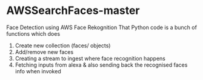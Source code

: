 # AWSSearchFaces-master
 Face Detection using AWS Face Rekognition
 That Python code is a bunch of functions which does
1. Create new collection (faces/ objects)
2. Add/remove new faces
3. Creating a stream to ingest where face recognition happens
4. Fetching inputs from alexa & also sending back the recognised faces info when invoked
 
